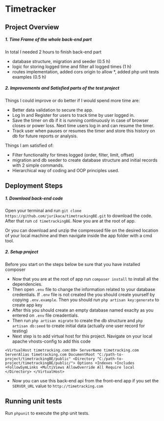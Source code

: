 # Timetracker

## Project Overview

##### 1. Time Frame of the whole back-end part
In total I needed 2 hours to finish back-end part
- database structure, migration and seeder (0.5 h)
- logic for storing logged time and filter all logged times (1 h)
- routes implementation, added cors origin to allow *, added php unit tests examples (0.5 h)

##### 2. Improvements and Satisfied parts of the test project
Things I could improve or do better if I would spend more time are:
- Better data validation to secure the app.
- Log In and Register for users to track time by user logged in.
- Save the timer on db if it is running continuously in case of browser closes or power loss. Next time users log in and can resume the timer.
- Track user when pauses or resumes the timer and store this history on db for future reports or analysis.

Things I am satisfied of:
- Filter functionality for times logged (order, filter, limit, offset)
- migration and db seeder to create database structure and initial records with 2 simple commands.
- Hierarchical way of coding and OOP principles used.

## Deployment Steps

##### 1. Download back-end code 
Open your terminal and run `git clone https://github.com/jurikaca/timetrackingBE.git` to download the code. After that run `cd timetrackingBE`. Now you are at the root of app.

Or you can download and unzip the compressed file on the desired location of your local machine and then navigate inside the app folder with a cmd tool.

##### 2. Setup project
Before you start on the steps below be sure that you have installed composer
- Now that you are at the root of app run `composer install` to install all the dependencies.
- Then open `.env` file to change the information related to your database credentials. If `.env` file is not created the you should create yourself by copying `.env.example`. Then you should run `php artisan key:generate` to create app key
- After this you should create an empty database named exaclty as you entered on `.env` file creadentials.
- Then run `php artisan migrate` to create the db structure and `php artisan db:seed` to create initial data (actually one user record for testing)
- Next step is to add virtual host for this project. Navigate on your local apache vhosts-config to add this code
 
 `<VirtualHost timetracking.com:80>
     ServerName timetracking.com
     ServerAlias timetracking.com
     DocumentRoot "C:/path-to-project/timetrackingBE/public"
     <Directory "C:/path-to-project/timetrackingBE/public/">
       Options +Indexes +Includes +FollowSymLinks +MultiViews
       AllowOverride All
       Require local
     </Directory>
    </VirtualHost>`
- Now you can use this back-end api from the front-end app if you set the `SERVER_URL` value to `http://timetracking.com`

## Running unit tests

Run `phpunit` to execute the php unit tests.
